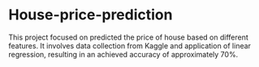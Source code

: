 # House-price-prediction
This project focused on predicted the price of house based on different features. It involves data collection from Kaggle and application of linear regression, resulting in an achieved accuracy of approximately 70%. 




